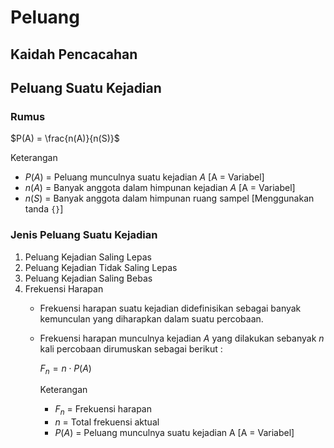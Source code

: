 # Peluang
## Kaidah Pencacahan
## Peluang Suatu Kejadian
### Rumus
$P(A) = \frac{n(A)}{n(S)}$

Keterangan
- $P(A)$ = Peluang munculnya suatu kejadian $A$ [A = Variabel]
- $n(A)$ = Banyak anggota dalam himpunan kejadian $A$ [A = Variabel]
- $n(S)$ = Banyak anggota dalam himpunan ruang sampel [Menggunakan tanda `{}`]

### Jenis Peluang Suatu Kejadian
1. Peluang Kejadian Saling Lepas
2. Peluang Kejadian Tidak Saling Lepas
3. Peluang Kejadian Saling Bebas
4. Frekuensi Harapan
   - Frekuensi harapan suatu kejadian didefinisikan sebagai banyak kemunculan yang diharapkan dalam suatu percobaan.
   - Frekuensi harapan munculnya kejadian $A$ yang dilakukan sebanyak $n$ kali percobaan dirumuskan sebagai berikut :

     $F_n = n \cdot P(A)$

     Keterangan
     - $F_n$ = Frekuensi harapan
     - $n$ = Total frekuensi aktual
     - $P(A)$ = Peluang munculnya suatu kejadian A [A = Variabel]
